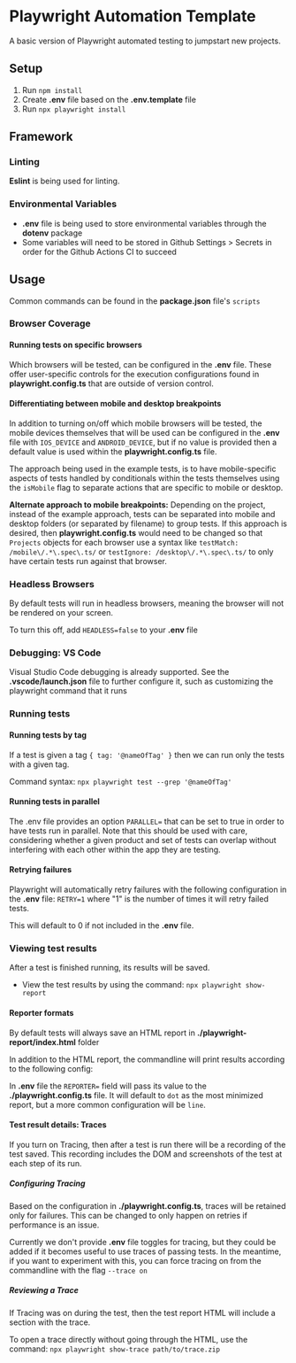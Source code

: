 # Playwright Automation Template

A basic version of Playwright automated testing to jumpstart new projects.

## Setup

1. Run `npm install`
2. Create **.env** file based on the **.env.template** file
3. Run `npx playwright install`

## Framework

### Linting

**Eslint** is being used for linting.

### Environmental Variables

* **.env** file is being used to store environmental variables through the **dotenv** package
* Some variables will need to be stored in Github Settings > Secrets in order for the Github Actions CI to succeed

## Usage

Common commands can be found in the **package.json** file's `scripts`

### Browser Coverage

#### Running tests on specific browsers

Which browsers will be tested, can be configured in the **.env** file. These offer user-specific controls for the execution configurations found in **playwright.config.ts** that are outside of version control.

#### Differentiating between mobile and desktop breakpoints

In addition to turning on/off which mobile browsers will be tested, the mobile devices themselves that will be used can be configured in the **.env** file with `IOS_DEVICE` and `ANDROID_DEVICE`, but if no value is provided then a default value is used within the **playwright.config.ts** file.

The approach being used in the example tests, is to have mobile-specific aspects of tests  handled by conditionals within the tests themselves using the `isMobile` flag to separate actions that are specific to mobile or desktop.

**Alternate approach to mobile breakpoints:** Depending on the project, instead of the example approach, tests can be separated into mobile and desktop folders (or separated by filename) to group tests. If this approach is desired, then **playwright.config.ts** would need to be changed so that `Projects` objects for each browser use a syntax like `testMatch: /mobile\/.*\.spec\.ts/` or `testIgnore: /desktop\/.*\.spec\.ts/` to only have certain tests run against that browser.

### Headless Browsers

By default tests will run in headless browsers, meaning the browser will not be rendered on your screen.

To turn this off, add `HEADLESS=false` to your **.env** file

### Debugging: VS Code

Visual Studio Code debugging is already supported. See the **.vscode/launch.json** file to further configure it, such as customizing the playwright command that it runs

### Running tests

#### Running tests by tag

If a test is given a tag `{ tag: '@nameOfTag' }` then we can run only the tests with a given tag.

Command syntax: `npx playwright test --grep '@nameOfTag'`

#### Running tests in parallel

The .env file provides an option `PARALLEL=` that can be set to true in order to have tests run in parallel. Note that this should be used with care, considering whether a given product and set of tests can overlap without interfering with each other within the app they are testing.

#### Retrying failures

Playwright will automatically retry failures with the following configuration in the **.env** file: `RETRY=1` where "1" is the number of times it will retry failed tests.

This will default to 0 if not included in the **.env** file.

### Viewing test results

After a test is finished running, its results will be saved.

* View the test results by using the command: `npx playwright show-report`

#### Reporter formats

By default tests will always save an HTML report in **./playwright-report/index.html** folder

In addition to the HTML report, the commandline will print results according to the following config:

In **.env** file the `REPORTER=` field will pass its value to the **./playwright.config.ts** file. It will default to `dot` as the most minimized report, but a more common configuration will be `line`.

#### Test result details: Traces

If you turn on Tracing, then after a test is run there will be a recording of the test saved. This recording includes the DOM and screenshots of the test at each step of its run.

##### Configuring Tracing

Based on the configuration in **./playwright.config.ts**, traces will be retained only for failures. This can be changed to only happen on retries if performance is an issue.

Currently we don't provide **.env** file toggles for tracing, but they could be added if it becomes useful to use traces of passing tests. In the meantime, if you want to experiment with this, you can force tracing on from the commandline with the flag `--trace on`

##### Reviewing a Trace

If Tracing was on during the test, then the test report HTML will include a section with the trace.

To open a trace directly without going through the HTML, use the command: `npx playwright show-trace path/to/trace.zip`
